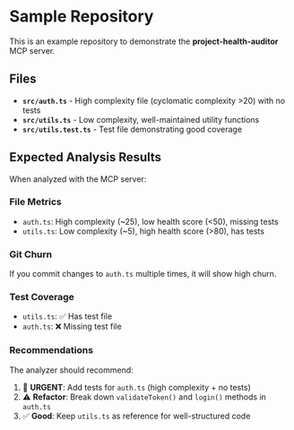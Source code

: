 # Sample Repository

This is an example repository to demonstrate the **project-health-auditor** MCP server.

## Files

- **`src/auth.ts`** - High complexity file (cyclomatic complexity >20) with no tests
- **`src/utils.ts`** - Low complexity, well-maintained utility functions
- **`src/utils.test.ts`** - Test file demonstrating good coverage

## Expected Analysis Results

When analyzed with the MCP server:

### File Metrics
- `auth.ts`: High complexity (~25), low health score (<50), missing tests
- `utils.ts`: Low complexity (~5), high health score (>80), has tests

### Git Churn
If you commit changes to `auth.ts` multiple times, it will show high churn.

### Test Coverage
- `utils.ts`: ✅ Has test file
- `auth.ts`: ❌ Missing test file

### Recommendations
The analyzer should recommend:
1. 🚨 **URGENT**: Add tests for `auth.ts` (high complexity + no tests)
2. ⚠️ **Refactor**: Break down `validateToken()` and `login()` methods in `auth.ts`
3. ✅ **Good**: Keep `utils.ts` as reference for well-structured code

